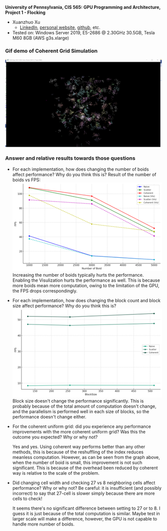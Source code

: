 **University of Pennsylvania, CIS 565: GPU Programming and Architecture,
Project 1 - Flocking**

* Xuanzhuo Xu
  * [LinkedIn](https://www.linkedin.com/in/xuanzhuoxu/), [personal website](https://www.linkedin.com/in/xuanzhuoxu/), [github](https://github.com/PKUxxz), etc.
* Tested on: Windows Server 2019, E5-2686 @ 2.30GHz 30.5GB, Tesla M60 8GB (AWS g3s.xlarge)

### Gif demo of Coherent Grid Simulation

![](images/res.gif)

### Answer and relative results towards those questions

- For each implementation, how does changing the number of boids affect performance? Why do you think this is?
  Result of the number of boids vs FPS:
  ![](images/NumBoidFPS.png)
  Increasing the number of boids typically hurts the performance. Enabling the Visulization hurts the performance as well. This is because more boids mean more computation, owing to the limitation of the GPU, the FPS drops correspondingly.
- For each implementation, how does changing the block count and block size affect performance? Why do you think this is?
  ![](images/BlockSizeFPS.png)
  Block size doesn't change the performance significantly. This is probably because of the total amount of computation doesn't change, and the parallelism is performed well in each size of blocks, so the performance doesn't change either.
  
- For the coherent uniform grid: did you experience any performance improvements with the more coherent uniform grid? Was this the outcome you expected? Why or why not?
  
  Yes and yes. Using coherent way performs better than any other methods, this is because of the reshuffling of the index reduces meanless computation. However, as can be seen from the graph above, when the number of boid is small, this improvement is not such significant. This is because of the overhead been reduced by coherent way is relative to the scale of the problem.
- Did changing cell width and checking 27 vs 8 neighboring cells affect performance? Why or why not? Be careful: it is insufficient (and possibly incorrect) to say that 27-cell is slower simply because there are more cells to check!
  
  It seems there's no significant difference between setting to 27 or to 8. I guess it is just because of the total computation is similar. Maybe test in larger scale will make a difference, however, the GPU is not capable to handle more number of boids.

